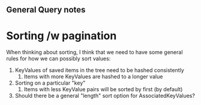 General Query notes
-------------------

# Sorting /w pagination

When thinking about sorting, I think that we need to have some general rules for how we can possibly sort values:
1. KeyValues of saved items in the tree need to be hashed consistently
    1. Items with more KeyValues are hashed to a longer value
2. Sorting on a particular "key"
    1. Items with less KeyValue pairs will be sorted by first (by default)
3. Should there be a general "length" sort option for AssociatedKeyValues?